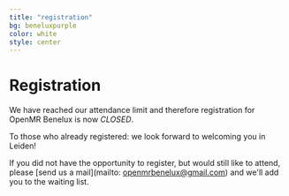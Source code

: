 ```yaml
---
title: "registration"
bg: beneluxpurple
color: white
style: center
---
```


<a id="registration"></a>

# Registration

We have reached our attendance limit and therefore registration for OpenMR Benelux is now _CLOSED_.

To those who already registered: we look forward to welcoming you in Leiden!

If you did not have the opportunity to register, but would still like to attend, please [send us a mail](mailto: openmrbenelux@gmail.com) and we'll add you to the waiting list.


<!-- <div class="icontain">
<iframe src="https://docs.google.com/forms/d/e/1FAIpQLSeaCn92jMQn_usAPzXa0UPZIE0dokxqhhS3mI2dNa-L3Nm2qA/viewform?embedded=true" width="640" height="1086" frameborder="0" marginheight="0" marginwidth="0" style="border:0" allowfullscreen></iframe>
</div> -->